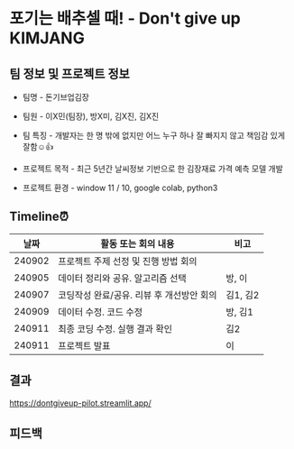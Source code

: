 # 포기는 배추셀 때! - Don't give up KIMJANG

## 팀 정보 및 프로젝트 정보
* 팀명 - 돈기브업김장
* 팀원 - 이X민(팀장), 방X미, 김X진, 김X진
* 팀 특징 - 개발자는 한 명 밖에 없지만 어느 누구 하나 잘 빠지지 않고 책임감 있게 잘함☺👍

* 프로젝트 목적 - 최근 5년간 날씨정보 기반으로 한 김장재료 가격 예측 모델 개발
* 프로젝트 환경 - window 11 / 10, google colab, python3

## Timeline⏰
|날짜|활동 또는 회의 내용|비고|
|---|---|---|
|240902|프로젝트 주제 선정 및 진행 방법 회의||
|240905|데이터 정리와 공유. 알고리즘 선택|방, 이|
|240907|코딩작성 완료/공유. 리뷰 후 개선방안 회의|김1, 김2|
|240909|데이터 수정. 코드 수정|방, 김1|
|240911|최종 코딩 수정. 실행 결과 확인|김2|
|240911|프로젝트 발표|이|

## 결과
https://dontgiveup-pilot.streamlit.app/

## 피드백
